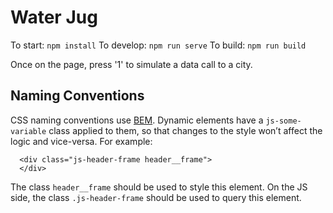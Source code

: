 # Water Jug

To start: `npm install`
To develop: `npm run serve`
To build: `npm run build`

Once on the page, press '1' to simulate a data call to a city.

## Naming Conventions

CSS naming conventions use [BEM](http://getbem.com/). Dynamic elements have a `js-some-variable` class applied to them, so that changes to the style won’t affect the logic and vice-versa. For example:

```
  <div class="js-header-frame header__frame">
  </div>
```

The class `header__frame` should be used to style this element. On the JS side, the class `.js-header-frame` should be used to query this element.
